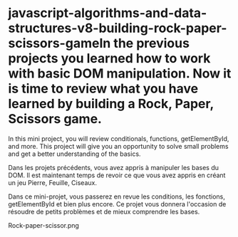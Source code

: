 # javascript-algorithms-and-data-structures-v8-building-rock-paper-scissors-gameIn the previous projects you learned how to work with basic DOM manipulation. Now it is time to review what you have learned by building a Rock, Paper, Scissors game.

In this mini project, you will review conditionals, functions, getElementById, and more. This project will give you an opportunity to solve small problems and get a better understanding of the basics.


Dans les projets précédents, vous avez appris à manipuler les bases du DOM. Il est maintenant temps de revoir ce que vous avez appris en créant un jeu Pierre, Feuille, Ciseaux.

Dans ce mini-projet, vous passerez en revue les conditions, les fonctions, getElementById et bien plus encore. Ce projet vous donnera l'occasion de résoudre de petits problèmes et de mieux comprendre les bases.


Rock-paper-scissor.png
